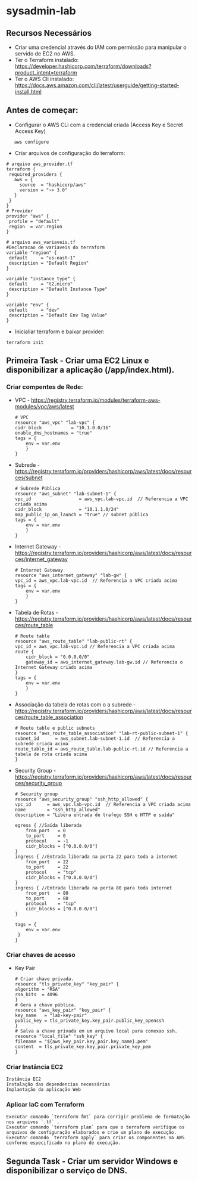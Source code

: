 # sysadmin-lab

## Recursos Necessários
- Criar uma credencial através do IAM com permissão para manipular o servido de EC2 no AWS.
- Ter o Terraform instalado:
https://developer.hashicorp.com/terraform/downloads?product_intent=terraform
- Ter o AWS Cli instalado:
https://docs.aws.amazon.com/cli/latest/userguide/getting-started-install.html

## Antes de começar:
- Configurar o AWS CLi com a credencial criada (Access Key e Secret Access Key)
 ```
    aws configure 
 ```
- Criar arquivos de configuração do terraform:
 ```
 # arquivo aws_provider.tf
 terraform {
  required_providers {
    aws = {
      source  = "hashicorp/aws"
      version = "~> 3.0"
    }
  }
}
# Provider
provider "aws" {
  profile = "default"
  region  = var.region
}
 
 # arquivo aws_variaveis.tf
 #Declaracao de variaveis do terraform
variable "region" {
  default     = "us-east-1"
  description = "Default Region"
}

variable "instance_type" {
  default     = "t2.micro"
  description = "Default Instance Type"
}

variable "env" {
  default     = "dev"
  description = "Default Env Tag Value"
}
 ```
- Inicialiar terraform e baixar provider:
 ```
 terraform init  
 ```
## Primeira Task - Criar uma EC2 Linux e disponibilizar a aplicação (/app/index.html).
### Criar compentes de Rede:
- VPC -  https://registry.terraform.io/modules/terraform-aws-modules/vpc/aws/latest
    ```
    # VPC
    resource "aws_vpc" "lab-vpc" {
    cidr_block           = "10.1.0.0/16"
    enable_dns_hostnames = "true"
    tags = {
        env = var.env
        }
    }
    ```
- Subrede -  https://registry.terraform.io/providers/hashicorp/aws/latest/docs/resources/subnet
    ```
    # Subrede Pública
    resource "aws_subnet" "lab-subnet-1" {
    vpc_id                  = aws_vpc.lab-vpc.id  // Referencia a VPC criada acima
    cidr_block              = "10.1.1.0/24"
    map_public_ip_on_launch = "true" // subnet pública
    tags = {
        env = var.env
        }
    }   
    ``` 
- Internet Gateway - https://registry.terraform.io/providers/hashicorp/aws/latest/docs/resources/internet_gateway
    ```
    # Internet Gateway
    resource "aws_internet_gateway" "lab-gw" {
    vpc_id = aws_vpc.lab-vpc.id  // Referencia a VPC criada acima
    tags = {
        env = var.env
        }
    }
    ```
- Tabela de Rotas - https://registry.terraform.io/providers/hashicorp/aws/latest/docs/resources/route_table
	``` 
    # Route table 
    resource "aws_route_table" "lab-public-rt" {
    vpc_id = aws_vpc.lab-vpc.id // Referencia a VPC criada acima
    route {
        cidr_block = "0.0.0.0/0"
        gateway_id = aws_internet_gateway.lab-gw.id // Referencia o Internet Gateway criado acima
    }
    tags = {
        env = var.env
        }
    }
    ```
- Associação da tabela de rotas com o a subrede - https://registry.terraform.io/providers/hashicorp/aws/latest/docs/resources/route_table_association
	``` 
    # Route table e public subnets
    resource "aws_route_table_association" "lab-rt-public-subnet-1" {
    subnet_id      = aws_subnet.lab-subnet-1.id  // Referencia a subrede criada acima
    route_table_id = aws_route_table.lab-public-rt.id // Referencia a tabela de rota criada acima
    }
    ```
 - Security Group - https://registry.terraform.io/providers/hashicorp/aws/latest/docs/resources/security_group
    ```
    # Security group
    resource "aws_security_group" "ssh_http_allowed" {
    vpc_id      = aws_vpc.lab-vpc.id  // Referencia a VPC criada acima
    name        = "ssh_http_allowed"
    description = "Libera entrada de trafego SSH e HTTP e saída"

    egress { //Saída liberada
        from_port   = 0
        to_port     = 0
        protocol    = -1
        cidr_blocks = ["0.0.0.0/0"]
    }
    ingress { //Entrada liberada na porta 22 para toda a internet
        from_port   = 22
        to_port     = 22
        protocol    = "tcp"
        cidr_blocks = ["0.0.0.0/0"]
    }
    ingress { //Entrada liberada na porta 80 para toda internet
        from_port   = 80
        to_port     = 80
        protocol    = "tcp"
        cidr_blocks = ["0.0.0.0/0"]
    }

    tags = {
        env = var.env
     }
    }
    ```
### Criar chaves de acesso 
- Key Pair
    ```
    # Criar chave privada.
    resource "tls_private_key" "key_pair" {
    algorithm = "RSA"
    rsa_bits  = 4096
    }
    # Gera a chave pública.
    resource "aws_key_pair" "key_pair" {
    key_name   = "lab-key-pair"
    public_key = tls_private_key.key_pair.public_key_openssh
    }
    # Salva a chave privada em um arquivo local para conexao ssh.
    resource "local_file" "ssh_key" {
    filename = "${aws_key_pair.key_pair.key_name}.pem"
    content  = tls_private_key.key_pair.private_key_pem
    }
    ```
### Criar Instância EC2
	Instância EC2
	Instalação das dependencias necessárias
	Implantação da aplicação Web

### Aplicar IaC com Terraform
	Executar comando `terraform fmt` para corrigir problema de formatação nos arquivos `.tf` .
	Executar comando `terraform plan` para que o terraform verifique os arquivos de configuração elaborados e crie um plano de execução.
	Executar comando `terraform apply` para criar os componentes na AWS conforme especificado no plano de execução.

## Segunda Task - Criar um servidor Windows e disponibilizar o serviço de DNS.
